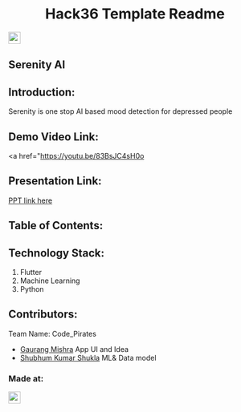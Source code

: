 <h1 align="center">Hack36 Template Readme</h1>
<p align="center">
</p>

<a href="https://hack36.com"> <img src="https://i.postimg.cc/RFFWF4vg/built-at-hack.jpg" height=24px> </a>

## Serenity AI
## Introduction:
  Serenity is one stop AI based mood detection for depressed people
  
## Demo Video Link:
  <a href="https://youtu.be/83BsJC4sH0o</a>
  
## Presentation Link:
  <a href="https://docs.google.com/presentation/d/1hUZwuc_D6hjJKbA0-h_QvSzcLfDwkMfXuofTIfiJ04g/edit?usp=sharing"> PPT link here </a>
  
  
## Table of Contents:

## Technology Stack:
  1) Flutter
  2) Machine Learning 
  3) Python
  

## Contributors:

Team Name: Code_Pirates

* [Gaurang Mishra](https://github.com/Gaurangseven) App UI and Idea
* [Shubhum Kumar Shukla](https://github.com/Shubhamkumar90) ML& Data model



### Made at:
<a href="https://hack36.com"> <img src="https://i.postimg.cc/RFFWF4vg/built-at-hack.jpg" height=24px> </a>

